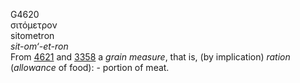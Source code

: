 <body>
  <p>G4620<br>  σιτόμετρον  <br> sitometron  <br><i>sit-om‘-et-ron </i><br>From <a href="g4621.htm">4621</a> and <a href="g3358.htm">3358</a>  a <i>grain</i> <i>measure</i>, that is, (by implication) <i>ration</i> (<i>allowance</i> of food): - portion of meat.<br></p>
 </body>